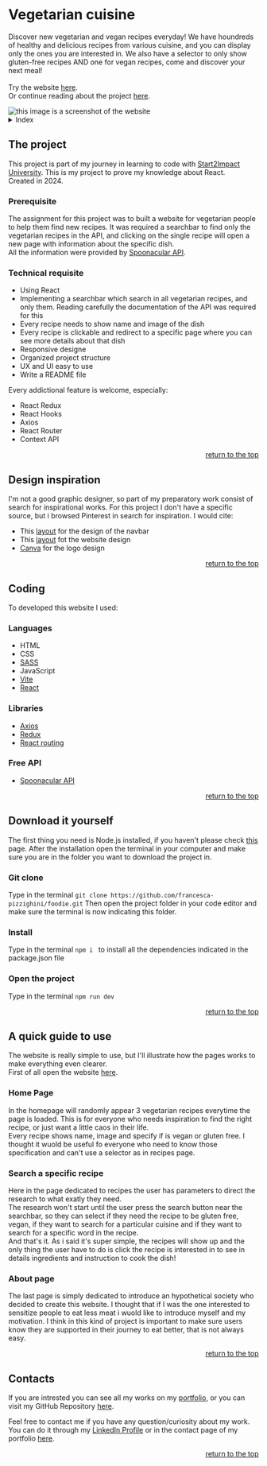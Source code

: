 <a id="top"></a>

# Vegetarian cuisine

Discover new vegetarian and vegan recipes everyday! We have houndreds of healthy and delicious recipes from various cuisine, and you can display only the ones you are interested in. We also have a selector to only show gluten-free recipes AND one for vegan recipes, come and discover your next meal!
<br>
<br>
Try the website <a href= "https://foodie-veggie.netlify.app">here</a>.
<br>
Or continue reading about the project <a href= "#the-project">here</a>.

<img src="https://i.pinimg.com/736x/85/c8/90/85c890c1cd0f88c54e555bc82544fde5.jpg" alt="this image is a screenshot of the website">

<details>
    <summary>Index</summary>
    <ol>
        <li>
            <a href="#the-project">The Project</a>
            <ul>
                <li><a href="#prerequisite">Prerequisite</a></li>
                <li><a href="#technical-requisite">Technical requisite</a></li>
            </ul>
        </li>
        <!-- -->
        <li>
            <a href="#design-inspiration">Design inspiration</a>
        </li>
        <!--  -->
        <li>
            <a href="#coding">Coding</a>
            <ul>
                <li><a href="#languages">Languages</a></li>
                <li><a href="#libraries">Libraries</a></li>
                <li><a href="#free-api">Free API</a></li>
            </ul>
        </li>
        <!--  -->
        <li>
            <a href="#download-it-yourself">Download it yourself</a>
            <ul>
                <li><a href="#git-clone">Git Clone</a></li>
                <li><a href="#install">Install</a></li>
                <li><a href="#open-the-project">Open the project</a></li>
            </ul>
        </li>
        <!-- -->
        <li>
            <a href="#a-quick-guide-to-use">A quick guide to use</a>
            <ul>
                <li><a href="#home-page">Search for the city</a></li>
                <li><a href="#search-a-specific-recipe">Search a specific recipe</a></li>
                <li><a href="#about-page">About page</a></li>
            </ul>
        </li>
        <!--  -->
        <li><a href="#contacts">Contacts</a></li>
    </ol>
</details>

## The project

This project is part of my journey in learning to code with [Start2Impact University](https://www.start2impact.it). This is my project to prove my knowledge about React.
<br>
Created in 2024.

### Prerequisite

The assignment for this project was to built a website for vegetarian people to help them find new recipes. It was required a searchbar to find only the vegetarian recipes in the API, and clicking on the single recipe will open a new page with information about the specific dish.
<br>
All the information were provided by [Spoonacular API](https://spoonacular.com/food-api/docs).

### Technical requisite

- Using React
- Implementing a searchbar which search in all vegetarian recipes, and only them. Reading carefully the documentation of the API was required for this
- Every recipe needs to show name and image of the dish
- Every recipe is clickable and redirect to a specific page where you can see more details about that dish
- Responsive designe
- Organized project structure
- UX and UI easy to use
- Write a README file

Every addictional feature is welcome, especially:

- React Redux
- React Hooks
- Axios
- React Router
- Context API
<p align="right"><a href="#top">return to the top</a></p>

## Design inspiration

I'm not a good graphic designer, so part of my preparatory work consist of search for inspirational works. For this project I don't have a specific source, but i browsed Pinterest in search for inspiration.
I would cite:

- This [layout](https://www.pinterest.it/pin/655836764512991222/) for the design of the navbar
- This [layout](https://www.pinterest.it/pin/647040671491364971/) fot the website design
- [Canva](https://www.canva.com) for the logo design

<p align="right"><a href="#top">return to the top</a></p>

## Coding

To developed this website I used:

### Languages

- HTML
- CSS
- [SASS](https://sass-lang.com)
- JavaScript
- [Vite](https://vitejs.dev/guide/)
- [React](https://react.dev)

### Libraries

- [Axios](https://axios-http.com/)
- [Redux](https://react-redux.js.org)
- [React routing](https://reactrouter.com/en/main)

### Free API

- [Spoonacular API](https://spoonacular.com/food-api/docs)

<p align="right"><a href="#top">return to the top</a></p>

## Download it yourself

The first thing you need is Node.js installed, if you haven't please check [this](https://nodejs.org/it/download/) page.
After the installation open the terminal in your computer and make sure you are in the folder you want to download the project in.

### Git clone

Type in the terminal
`git clone https://github.com/francesca-pizzighini/foodie.git`
Then open the project folder in your code editor and make sure the terminal is now indicating this folder.

### Install

Type in the terminal
`npm i `
to install all the dependencies indicated in the package.json file

### Open the project

Type in the terminal
`npm run dev`

 <p align="right"><a href="#top">return to the top</a></p>

## A quick guide to use

The website is really simple to use, but I'll illustrate how the pages works to make everything even clearer.<br>
First of all open the website [here](https://foodie-veggie.netlify.app).

### Home Page

In the homepage will randomly appear 3 vegetarian recipes everytime the page is loaded. This is for everyone who needs inspiration to find the right recipe, or just want a little caos in their life. <br>
Every recipe shows name, image and specify if is vegan or gluten free. I thought it wuold be useful fo everyone who need to know those specification and can't use a selector as in recipes page.

### Search a specific recipe

Here in the page dedicated to recipes the user has parameters to direct the research to what exatly they need. <br>
The research won't start until the user press the search button near the searchbar, so they can select if they need the recipe to be gluten free, vegan, if they want to search for a particular cuisine and if they want to search for a specific word in the recipe. <br>
And that's it. As i said it's super simple, the recipes will show up and the only thing the user have to do is click the recipe is interested in to see in details ingredients and instruction to cook the dish!

### About page

The last page is simply dedicated to introduce an hypothetical society who decided to create this website. I thought that if I was the one interested to sensitize people to eat less meat i wuold like to introduce myself and my motivation. I think in this kind of project is important to make sure users know they are supported in their journey to eat better, that is not always easy.

<p align="right"><a href="#top">return to the top</a></p>

## Contacts

If you are intrested you can see all my works on my <a href= "https://francesca-pizzighini.github.io/Portfolio/projects.html">portfolio</a>, or you can visit my GitHub Repository [here](https://github.com/francesca-pizzighini).

Feel free to contact me if you have any question/curiosity about my work. You can do it through my <a href= "https://www.linkedin.com/in/francesca-pizzighini-20b4061b0">LinkedIn Profile</a> or in the contact page of my portfolio [here](https://francesca-pizzighini.github.io/Portfolio/contacts.html).

<p align="right"><a href="#top">return to the top</a></p>
